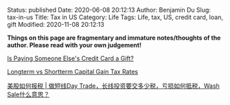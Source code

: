 Status: published
Date: 2020-06-08 20:12:13
Author: Benjamin Du
Slug: tax-in-us
Title: Tax in US
Category: Life
Tags: Life, tax, US, credit card, loan, gift
Modified: 2020-11-08 20:12:13

**Things on this page are fragmentary and immature notes/thoughts of the author. Please read with your own judgement!**


[Is Paying Someone Else's Credit Card a Gift?](https://finance.zacks.com/paying-someone-elses-credit-card-gift-9237.html)

[Longterm vs Shortterm Capital Gain Tax Rates](https://www.investopedia.com/articles/personal-finance/101515/comparing-longterm-vs-shortterm-capital-gain-tax-rates.asp#:~:text=Short%2Dterm%20capital%20gains%20result,for%20more%20than%20one%20year.&text=Short%2Dterm%20gains%20are%20taxed,the%20U.S.%20income%20tax%20brackets)

[美股如何报税 | 做短线Day Trade，长线投资要交多少税，亏损如何抵税，Wash Sale什么意思？](https://www.youtube.com/watch?v=xKQaytyoECI)
